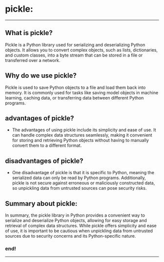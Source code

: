 # pickle:

---

## What is pickle?

Pickle is a Python library used for serializing and deserializing Python objects. It allows you to convert complex 
objects, such as lists, dictionaries, and custom classes, into a byte stream that can be stored in a file or transferred
over a network.


## Why do we use pickle?

Pickle is used to save Python objects to a file and load them back into memory. It is commonly used for tasks like 
saving model objects in machine learning, caching data, or transferring data between different Python programs.


## advantages of pickle?

- The advantages of using pickle include its simplicity and ease of use. It can handle complex data structures seamlessly,
making it convenient for storing and retrieving Python objects without having to manually convert them to a different format.


## disadvantages of pickle?

- One disadvantage of pickle is that it is specific to Python, meaning the serialized data can only be read by Python 
programs. Additionally, pickle is not secure against erroneous or maliciously constructed data, so unpickling data from 
untrusted sources can pose security risks.


## Summary about pickle:

In summary, the pickle library in Python provides a convenient way to serialize and deserialize Python objects, allowing
for easy storage and retrieval of complex data structures. While pickle offers simplicity and ease of use, it is 
important to be cautious when unpickling data from untrusted sources due to security concerns and its Python-specific 
nature.


### end!

---
